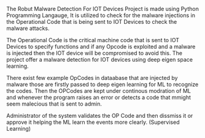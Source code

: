 The Robut Malware Detection For IOT Devices Project is made using Python Programming Langauge, It is utilized to check for the malware injections in the Operational Code that is being sent to IOT Devices to check the malware attacks. 

The Operational Code is the critical machine code that is sent to IOT Devices to specify functions and if any Opcode is exploited and a malware is injected then the IOT device will be compromised to avoid this. 
The project offer a malware detection for IOT devices using deep eigen space learning.

There exist few example OpCodes in dataabase that are injected by malware those are firstly passed to deep eigen learning for ML to recognize the codes. 
Then the OPCodes are kept under continous modration of ML and whenever the program raises an error or detects a code that mmight seem malecious that is sent to admin.

Administrator of the system validates the OP Code and then dissmiss it or approve it helping the ML learn the events more clearly. (Supervised Learning)
